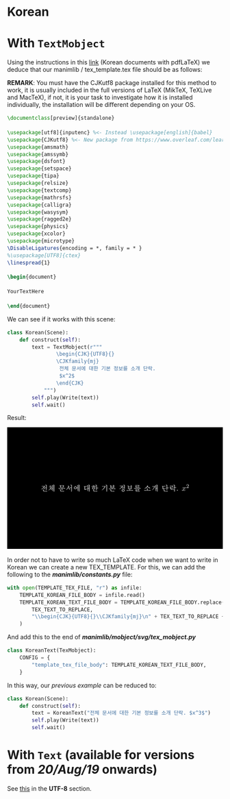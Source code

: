 # Korean
# With `TextMobject`

Using the instructions in this [link](https://www.overleaf.com/learn/latex/Korean) (Korean documents with pdfLaTeX) we deduce that our manimlib / tex_template.tex file should be as follows:

**REMARK**: You must have the CJKutf8 package installed for this method to work, it is usually included in the full versions of LaTeX (MikTeX, TeXLive and MacTeX), if not, it is your task to investigate how it is installed individually, the installation will be different depending on your OS.
```latex
\documentclass[preview]{standalone}

\usepackage[utf8]{inputenc} %<- Instead \usepackage[english]{babel}
\usepackage{CJKutf8} %<- New package from https://www.overleaf.com/learn/latex/Korean
\usepackage{amsmath}
\usepackage{amssymb}
\usepackage{dsfont}
\usepackage{setspace}
\usepackage{tipa}
\usepackage{relsize}
\usepackage{textcomp}
\usepackage{mathrsfs}
\usepackage{calligra}
\usepackage{wasysym}
\usepackage{ragged2e}
\usepackage{physics}
\usepackage{xcolor}
\usepackage{microtype}
\DisableLigatures{encoding = *, family = * }
%\usepackage[UTF8]{ctex}
\linespread{1}

\begin{document}

YourTextHere

\end{document}
```

We can see if it works with this scene:

```python
class Korean(Scene):
    def construct(self):
        text = TextMobject(r"""
                \begin{CJK}{UTF8}{}
                \CJKfamily{mj}
                 전체 문서에 대한 기본 정보를 소개 단락.
                 $x^2$
                \end{CJK}
            """)
        self.play(Write(text))
        self.wait()

```

Result:
<p align="center"><img src ="/Idioms/Korean/result.png" /></p>

In order not to have to write so much LaTeX code when we want to write in Korean we can create a new TEX_TEMPLATE. For this, we can add the following to the _**manimlib/constants.py**_ file:

```python
with open(TEMPLATE_TEX_FILE, "r") as infile:
    TEMPLATE_KOREAN_FILE_BODY = infile.read()
    TEMPLATE_KOREAN_TEXT_FILE_BODY = TEMPLATE_KOREAN_FILE_BODY.replace(
        TEX_TEXT_TO_REPLACE,
        "\\begin{CJK}{UTF8}{}\\CJKfamily{mj}\n" + TEX_TEXT_TO_REPLACE + "\n\\end{CJK}",
    )
```

And add this to the end of _**manimlib/mobject/svg/tex_mobject.py**_

```python
class KoreanText(TexMobject):
    CONFIG = {
        "template_tex_file_body": TEMPLATE_KOREAN_TEXT_FILE_BODY,
    }
```

In this way, our *previous example* can be reduced to:

```python
class Korean(Scene):
    def construct(self):
        text = KoreanText("전체 문서에 대한 기본 정보를 소개 단락. $x^3$")
        self.play(Write(text))
        self.wait()
```

# With `Text` (available for versions from *20/Aug/19* onwards)
See [this](https://github.com/3b1b/manim/pull/680) in the **UTF-8** section.
